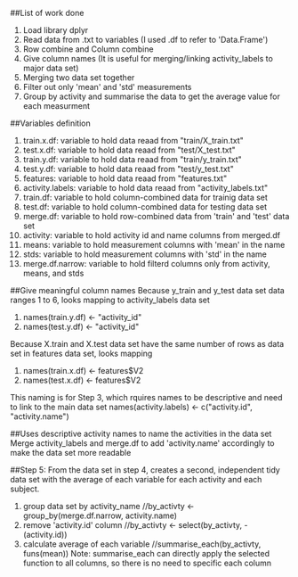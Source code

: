 ##List of work done
1. Load library dplyr
2. Read data from .txt to variables (I used .df to refer to 'Data.Frame')
3. Row combine and Column combine
4. Give column names (It is useful for merging/linking activity_labels to major data set)
5. Merging two data set together
6. Filter out only 'mean' and 'std' measurements
7. Group by activity and summarise the data to get the average value for each measurment

##Variables definition
1. train.x.df: variable to hold data reaad from "train/X_train.txt"
2. test.x.df: variable to hold data reaad from "test/X_test.txt"
3. train.y.df: variable to hold data reaad from "train/y_train.txt"
4. test.y.df: variable to hold data reaad from "test/y_test.txt"
5. features: variable to hold data reaad from "features.txt"
6. activity.labels: variable to hold data reaad from "activity_labels.txt"
7. train.df: variable to hold column-combined data for trainig data set
8. test.df: variable to hold column-combined data for testing data set
9. merge.df: variable to hold row-combined data from 'train' and 'test' data set
10. activity: variable to hold activity id and name columns from merged.df
11. means: variable to hold measurement columns with 'mean' in the name
12. stds: variable to hold measurement columns with 'std' in the name
13. merge.df.narrow: variable to hold filterd columns only from activity, means, and stds

##Give meaningful column names
Because y_train and y_test data set data ranges 1 to 6, looks mapping to activity_labels data set
1. names(train.y.df) <- "activity_id"
2. names(test.y.df) <- "activity_id"

Because X.train and X.test data set have the same number of rows as data set in features data set, looks mapping
1. names(train.x.df) <- features$V2
2. names(test.x.df) <- features$V2

This naming is for Step 3, which rquires names to be descriptive and need to link to the main data set
names(activity.labels) <- c("activity.id", "activity.name")

##Uses descriptive activity names to name the activities in the data set
Merge activity_labels and merge.df to add 'activity.name' accordingly to make the data set more readable

##Step 5: From the data set in step 4, creates a second, independent tidy data set with the average of each variable for each activity and each subject.
1. group data set by activity_name //by_activty <- group_by(merge.df.narrow, activity.name)
2. remove 'activity.id' column //by_activty <- select(by_activty, -(activity.id))
3. calculate average of each variable //summarise_each(by_activty, funs(mean))
Note: summarise_each can directly apply the selected function to all columns, so there is no need to specific each column
